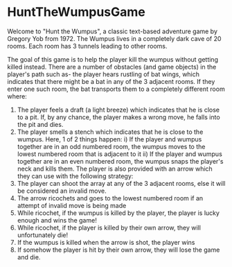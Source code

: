 # HuntTheWumpusGame
Welcome to "Hunt the Wumpus", a classic text-based adventure game by Gregory Yob from 1972.  The Wumpus lives in a completely dark cave of 20 rooms. Each room has 3 tunnels leading to other rooms.

The goal of this game is to help the player kill the wumpus without getting killed instead. There are a number of obstacles (and game objects) in the player's path such as- the player hears rustling of bat wings, which indicates that there might be a bat in any of the 3 adjacent rooms. If they enter one such room, the bat transports them to a completely different room where:
1) The player feels a draft (a light breeze) which indicates that he is close to a pit. If, by any chance, the player makes a wrong move, he falls into the pit and dies.
2) The player smells a stench which indicates that he is close to the wumpus. Here, 1 of 2 things happen: 
  i) If the player and wumpus together are in an odd numbered room, the wumpus moves to the lowest numbered room that is adjacent to it
  ii) If the player and wumpus together are in an even numbered room, the wumpus snaps the player's neck and kills them. 
The player is also provided with an arrow which they can use with the following strategy:
1) The player can shoot the array at any of the 3 adjacent rooms, else it will be considered an invalid move. 
2) The arrow ricochets and goes to the lowest numbered room if an attempt of invalid move is being made
3) While ricochet, if the wumpus is killed by the player, the player is lucky enough and wins the game!
4) While ricochet, if the player is killed by their own arrow, they will unfortunately die!
5) If the wumpus is killed when the arrow is shot, the player wins
6) If somehow the player is hit by their own arrow, they will lose the game and die. 

